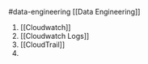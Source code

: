 #data-engineering [[Data Engineering]]

1. [[Cloudwatch]]
2. [[Cloudwatch Logs]]
3. [[CloudTrail]]
4. 
